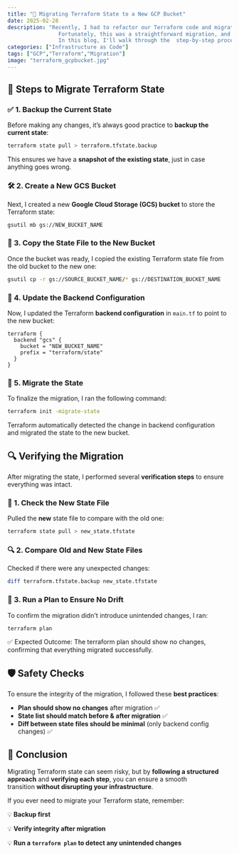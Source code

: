 ```yaml
---
title: "🚀 Migrating Terraform State to a New GCP Bucket"
date: 2025-02-28
description: "Recently, I had to refactor our Terraform code and migrate the Terraform state file to a new GCP bucket. 
                Fortunately, this was a straightforward migration, and I didn’t have to recreate any resources—just a quick state transfer was required.
                In this blog, I'll walk through the  step-by-step process I followed to ensure a smooth and  safe migration  of our Terraform state."
categories: ["Infrastructure as Code"]
tags: ["GCP","Terraform","Migration"]
image: "terraform_gcpbucket.jpg"
---
```


## 📌 Steps to Migrate Terraform State

### ✅ 1. Backup the Current State

Before making any changes, it’s always good practice to **backup the current state**:

```bash
terraform state pull > terraform.tfstate.backup
```

This ensures we have a **snapshot of the existing state**, just in case anything goes wrong.

### 🛠️ 2. Create a New GCS Bucket

Next, I created a new **Google Cloud Storage (GCS) bucket** to store the Terraform state:

```bash
gsutil mb gs://NEW_BUCKET_NAME
```

### 📂 3. Copy the State File to the New Bucket

Once the bucket was ready, I copied the existing Terraform state file from the old bucket to the new one:

```bash
gsutil cp -r gs://SOURCE_BUCKET_NAME/* gs://DESTINATION_BUCKET_NAME
```

### 📝 4. Update the Backend Configuration

Now, I updated the Terraform **backend configuration** in `main.tf` to point to the new bucket:

```hcl
terraform {
  backend "gcs" {
    bucket = "NEW_BUCKET_NAME"
    prefix = "terraform/state"
  }
}
```

### 🔄 5. Migrate the State

To finalize the migration, I ran the following command:

```bash
terraform init -migrate-state
```

Terraform automatically detected the change in backend configuration and migrated the state to the new bucket.

## 🔍 Verifying the Migration

After migrating the state, I performed several **verification steps** to ensure everything was intact.

### 🧐 1. Check the New State File

Pulled the **new** state file to compare with the old one:

```bash
terraform state pull > new_state.tfstate
```

### 🔍 2. Compare Old and New State Files

Checked if there were any unexpected changes:

```bash
diff terraform.tfstate.backup new_state.tfstate
```

### 🔄 3. Run a Plan to Ensure No Drift

To confirm the migration didn't introduce unintended changes, I ran:

```bash
terraform plan
```

✅ Expected Outcome: The terraform plan should show no changes, confirming that everything migrated successfully.

## 🛡️ Safety Checks

To ensure the integrity of the migration, I followed these **best practices**:

- **Plan should show no changes** after migration ✅
- **State list should match before & after migration** ✅
- **Diff between state files should be minimal** (only backend config changes) ✅
  
## 🎉 Conclusion

Migrating Terraform state can seem risky, but by **following a structured approach** and **verifying each step**, you can ensure a smooth transition **without disrupting your infrastructure**.

If you ever need to migrate your Terraform state, remember:

💡 **Backup first**

💡 **Verify integrity after migration**

💡 **Run a `terraform plan` to detect any unintended changes**